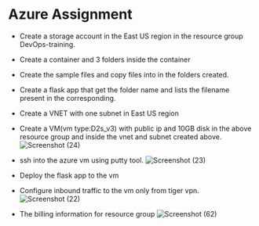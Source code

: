 # Azure Assignment
 - Create a storage account in the East US region in the resource group DevOps-training.
 - Create a container and 3 folders inside the container
 - Create the sample files and copy files into in the folders created.
 - Create a flask app that get the folder name and lists the filename present in the corresponding.
 - Create a VNET with one subnet in East US region
 - Create a VM(vm type:D2s_v3) with public ip and 10GB disk in the above resource group and inside the vnet and subnet created above.
![Screenshot (24)](https://github.com/manjusha-123/Azure-Assignment/assets/155906033/03ade59c-251c-479a-b351-2bd04ea31a0f)
 - ssh into the azure vm using putty tool.
   ![Screenshot (23)](https://github.com/manjusha-123/Azure-Assignment/assets/155906033/63c115eb-d022-488f-9916-2f42562e93f5)

 - Deploy the flask app to the vm
- Configure inbound traffic to the vm only from tiger vpn.
 ![Screenshot (22)](https://github.com/manjusha-123/Azure-Assignment/assets/155906033/9a9d5f72-edad-46aa-951d-d7616daa80f6)


-  The billing information for resource group
  ![Screenshot (62)](https://github.com/manjusha-123/Azure-Assignment/assets/155906033/e6634570-907c-4d89-8c76-446e32321f73)
 
